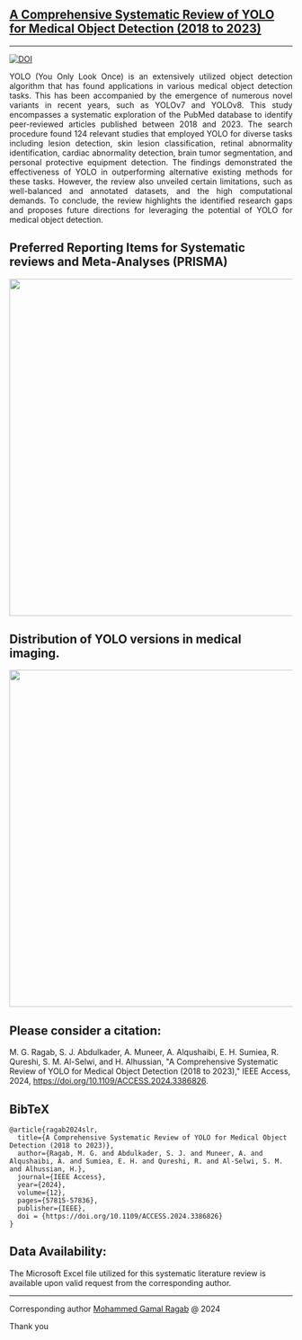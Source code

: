 <h2> <a href="https://doi.org/10.1109/ACCESS.2024.3386826" target="_blank">A Comprehensive Systematic Review of YOLO for Medical Object Detection (2018 to 2023)
</h2>

---

<a href="https://doi.org/10.1109/ACCESS.2024.3386826" target="_blank">
    <img src="https://img.shields.io/badge/DOI-https%3A%2F%2Fdoi.org%2F10.1109%2FACCESS.2024.3386826-blue" alt="DOI">
</a>

<p style="text-align: justify;">
    YOLO (You Only Look Once) is an extensively utilized object detection algorithm that has found applications in various medical object detection tasks. This has been accompanied by the emergence of numerous novel variants in recent years, such as YOLOv7 and YOLOv8. This study encompasses a systematic exploration of the PubMed database to identify peer-reviewed articles published between 2018 and 2023. The search procedure found 124 relevant studies that employed YOLO for diverse tasks including lesion detection, skin lesion classification, retinal abnormality identification, cardiac abnormality detection, brain tumor segmentation, and personal protective equipment detection. The findings demonstrated the effectiveness of YOLO in outperforming alternative existing methods for these tasks. However, the review also unveiled certain limitations, such as well-balanced and annotated datasets, and the high computational demands. To conclude, the review highlights the identified research gaps and proposes future directions for leveraging the potential of YOLO for medical object detection.
</p>

## Preferred Reporting Items for Systematic reviews and Meta-Analyses (PRISMA)
<div align="center">
    <img src="https://ieeexplore.ieee.org/mediastore/IEEE/content/media/6287639/10380310/10494845/qures6-3386826-large.gif" width="600">
</div>

## Distribution of YOLO versions in medical imaging.
<div align="center">
    <img src="https://ieeexplore.ieee.org/mediastore/IEEE/content/media/6287639/10380310/10494845/qures8-3386826-small.gif" width="600">
</div>

## Please consider a citation:
M. G. Ragab, S. J. Abdulkader, A. Muneer, A. Alqushaibi, E. H. Sumiea, R. Qureshi, S. M. Al-Selwi, and H. Alhussian, "A Comprehensive Systematic Review of YOLO for Medical Object Detection (2018 to 2023)," IEEE Access, 2024, https://doi.org/10.1109/ACCESS.2024.3386826.
<br>

## BibTeX
```
@article{ragab2024slr,
  title={A Comprehensive Systematic Review of YOLO for Medical Object Detection (2018 to 2023)},
  author={Ragab, M. G. and Abdulkader, S. J. and Muneer, A. and Alqushaibi, A. and Sumiea, E. H. and Qureshi, R. and Al-Selwi, S. M. and Alhussian, H.},
  journal={IEEE Access},
  year={2024},
  volume={12},
  pages={57815-57836},
  publisher={IEEE},
  doi = {https://doi.org/10.1109/ACCESS.2024.3386826}
}
```

## Data Availability:
The Microsoft Excel file utilized for this systematic literature review is available upon valid request from the corresponding author.

---

Corresponding author [Mohammed Gamal Ragab](mailto:mohd.gamal_20497@utp.edu.my?Subject=YOLO_SLR) @ 2024

Thank you
